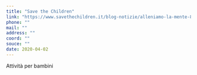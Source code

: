 ```yaml
---
title: "Save the Children"
link: "https://www.savethechildren.it/blog-notizie/alleniamo-la-mente-8-attivita-da-fare-casa-con-bambini"
phone: ""
mail: ""
address: ""
coord: ""
souce: ""
date: 2020-04-02
---
```


Attività per bambini
